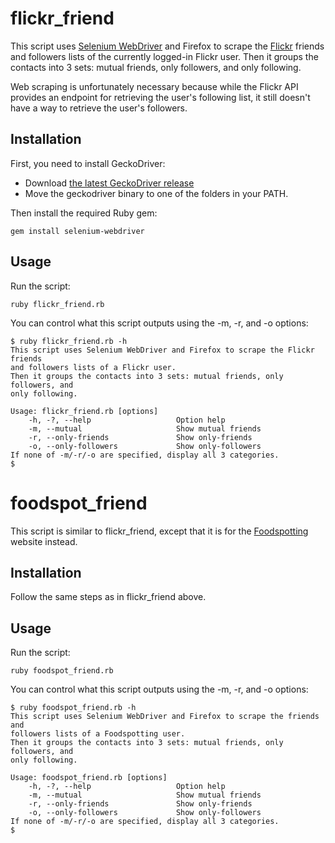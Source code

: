 # flickr\_friend

This script uses [Selenium WebDriver](http://www.seleniumhq.org/) and Firefox
to scrape the [Flickr](https://www.flickr.com) friends and followers lists of
the currently logged-in Flickr user. Then it groups the contacts into 3 sets:
mutual friends, only followers, and only following.

Web scraping is unfortunately necessary because while the Flickr API provides
an endpoint for retrieving the user's following list, it still doesn't have a
way to retrieve the user's followers.

## Installation

First, you need to install GeckoDriver:

* Download [the latest GeckoDriver release](https://github.com/mozilla/geckodriver/releases)
* Move the geckodriver binary to one of the folders in your PATH.

Then install the required Ruby gem:

    gem install selenium-webdriver

## Usage

Run the script:

    ruby flickr_friend.rb

You can control what this script outputs using the -m, -r, and -o options:

    $ ruby flickr_friend.rb -h
    This script uses Selenium WebDriver and Firefox to scrape the Flickr friends
    and followers lists of a Flickr user.
    Then it groups the contacts into 3 sets: mutual friends, only followers, and
    only following.

    Usage: flickr_friend.rb [options]
        -h, -?, --help                   Option help
        -m, --mutual                     Show mutual friends
        -r, --only-friends               Show only-friends
        -o, --only-followers             Show only-followers
    If none of -m/-r/-o are specified, display all 3 categories.
    $

# foodspot\_friend

This script is similar to flickr\_friend, except that it is for the
[Foodspotting](http://www.foodspotting.com) website instead.

## Installation

Follow the same steps as in flickr\_friend above.

## Usage

Run the script:

    ruby foodspot_friend.rb

You can control what this script outputs using the -m, -r, and -o options:

    $ ruby foodspot_friend.rb -h
    This script uses Selenium WebDriver and Firefox to scrape the friends and
    followers lists of a Foodspotting user.
    Then it groups the contacts into 3 sets: mutual friends, only followers, and
    only following.

    Usage: foodspot_friend.rb [options]
        -h, -?, --help                   Option help
        -m, --mutual                     Show mutual friends
        -r, --only-friends               Show only-friends
        -o, --only-followers             Show only-followers
    If none of -m/-r/-o are specified, display all 3 categories.
    $

